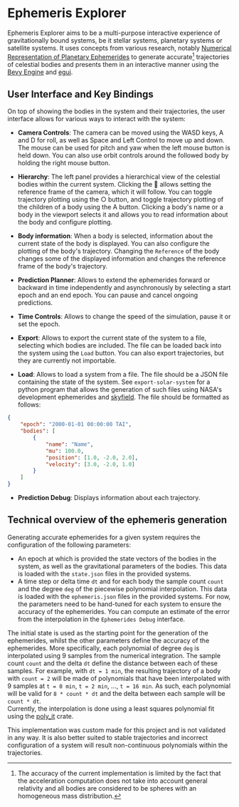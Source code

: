 # Ephemeris Explorer

Ephemeris Explorer aims to be a multi-purpose interactive experience of gravitationally bound systems, be it stellar systems, planetary systems or satellite systems.
It uses concepts from various research, notably [Numerical Representation of Planetary Ephemerides](https://adsabs.harvard.edu/full/1989CeMec..45..305N) to generate accurate[^1] trajectories of celestial bodies and presents them in an interactive manner using the [Bevy Engine](https://bevyengine.org/) and [egui](https://github.com/emilk/egui).

[^1]: The accuracy of the current implementation is limited by the fact that the acceleration computation does not take into account general relativity and all bodies are considered to be spheres with an homogeneous mass distribution.

## User Interface and Key Bindings

On top of showing the bodies in the system and their trajectories, the user interface allows for various ways to interact with the system:

- **Camera Controls**: The camera can be moved using the WASD keys, A and D for roll, as well as Space and Left Control to move up and down. The mouse can be used for pitch and yaw when the left mouse button is held down. You can also use orbit controls around the followed body by holding the right mouse button.

- **Hierarchy**: The left panel provides a hierarchical view of the celestial bodies within the current system. Clicking the 📌 allows setting the reference frame of the camera, which it will follow. You can toggle trajectory plotting using the ○ button, and toggle trajectory plotting of the children of a body using the A button. Clicking a body's name or a body in the viewport selects it and allows you to read information about the body and configure plotting.

- **Body information**: When a body is selected, information about the current state of the body is displayed. You can also configure the plotting of the body's trajectory. Changing the `Reference` of the body changes some of the displayed information and changes the reference frame of the body's trajectory.

- **Prediction Planner**: Allows to extend the ephemerides forward or backward in time independently and asynchronously by selecting a start epoch and an end epoch. You can pause and cancel ongoing predictions.

- **Time Controls**: Allows to change the speed of the simulation, pause it or set the epoch.

- **Export**: Allows to export the current state of the system to a file, selecting which bodies are included. The file can be loaded back into the system using the `Load` button. You can also export trajectories, but they are currently not importable.

- **Load**: Allows to load a system from a file. The file should be a JSON file containing the state of the system. See `export-solar-system` for a python program that allows the generation of such files using NASA's development ephemerides and [skyfield](https://rhodesmill.org/skyfield/). The file should be formatted as follows:

```json
{
    "epoch": "2000-01-01 00:00:00 TAI",
    "bodies": [
        {
            "name": "Name",
            "mu": 100.0,
            "position": [1.0, -2.0, 2.0],
            "velocity": [3.0, -2.0, 1.0]
        }
    ]
}
```

- **Prediction Debug**: Displays information about each trajectory.

## Technical overview of the ephemeris generation

Generating accurate ephemerides for a given system requires the configuration of the following parameters:

- An epoch at which is provided the state vectors of the bodies in the system, as well as the gravitational parameters of the bodies. This data is loaded with the `state.json` files in the provided systems.
- A time step or delta time `dt` and for each body the sample count `count` and the degree `deg` of the piecewise polynomial interpolation. This data is loaded with the `ephemeris.json` files in the provided systems. For now, the parameters need to be hand-tuned for each system to ensure the accuracy of the ephemerides. You can compute an estimate of the error from the interpolation in the `Ephemerides Debug` interface.

The initial state is used as the starting point for the generation of the ephemerides, whilst the other parameters define the accuracy of the ephemerides. More specifically, each polynomial of degree `deg` is interpolated using 9 samples from the numerical integration. The sample count `count` and the delta `dt` define the distance between each of these samples. For example, with `dt = 1 min`, the resulting trajectory of a body with `count = 2` will be made of polynomials that have been interpolated with 9 samples at `t = 0 min`, `t = 2 min`, ..., `t = 16 min`. As such, each polynomial will be valid for `8 * count * dt` and the delta between each sample will be `count * dt`.  
Currently, the interpolation is done using a least squares polynomial fit using the [poly_it](https://github.com/SkyeC0re/polyit-rs) crate.  

This implementation was custom made for this project and is not validated in any way. It is also better suited to stable trajectories and incorrect configuration of a system will result non-continuous polynomials within the trajectories.
